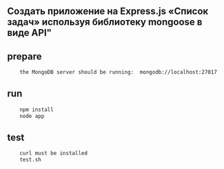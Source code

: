 ## Создать приложение на Express.js «Список задач» используя библиотеку mongoose в виде API"

## prepare
```bash
    the MongoDB server should be running:  mongodb://localhost:27017
```

## run
```bash
    npm install
    node app
```

## test
```bash
    curl must be installed
    test.sh
```
